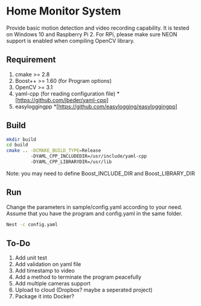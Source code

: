 # Home Monitor System
Provide basic motion detection and video recording capability. It is tested on Windows 10 and Raspberry Pi 2.
For RPi, please make sure NEON support is enabled when compiling OpenCV library.

## Requirement
1. cmake >= 2.8
2. Boost++ >= 1.60 (for Program options)
3. OpenCV >= 3.1
4. yaml-cpp (for reading configuration file)
  *[https://github.com/jbeder/yaml-cpp]
5. easyloggingpp
  *[https://github.com/easylogging/easyloggingpp]

## Build
```bash
mkdir build
cd build
cmake .. -DCMAKE_BUILD_TYPE=Release
         -DYAML_CPP_INCLUDEDIR=/usr/include/yaml-cpp
         -DYAML_CPP_LIBRARYDIR=/usr/lib
```

Note: you may need to define Boost_INCLUDE_DIR and Boost_LIBRARY_DIR

## Run
Change the parameters in sample/config.yaml according to your need.
Assume that you have the program and config.yaml in the same folder.
```bash
Nest -c config.yaml
```

## To-Do
1. Add unit test
2. Add validation on yaml file
3. Add timestamp to video
4. Add a method to terminate the program peacefully
5. Add multiple cameras support
6. Upload to cloud (Dropbox? maybe a seperated project)
7. Package it into Docker?